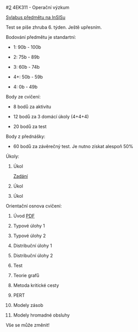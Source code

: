 #[2]() 4EK311 - Operační výzkum

[Sylabus předmětu na InSISu](https://insis.vse.cz/auth/katalog/syllabus.pl?predmet=125463)

Test se píše zhruba 6. týden. Ještě upřesním.

Bodování předmětu je standartní:

* 1: 90b - 100b

* 2: 75b - 89b

* 3: 60b - 74b

* 4+: 50b - 59b

* 4: 0b - 49b

Body ze cvičení:

* 8 bodů za aktivitu

* 12 bodů za 3 domácí úkoly (4+4+4)

* 20 bodů za test

Body z přednášky:

* 60 bodů za závěrečný test. Je nutno získat alespoň 50%

Úkoly:

1. Úkol

    [Zadání](https://www.dropbox.com/s/juvzx9fn7zqgo6h/ukol-1.pdf?dl=0)

2. Úkol

3. Úkol

Orientační osnova cvičení:

1. Úvod [PDF](https://www.dropbox.com/s/u99zxy0jkbg99qt/01-uvod.pdf?dl=0)

2. Typové úlohy 1

3. Typové úlohy 2

4. Distribuční úlohy 1

5. Distribuční úlohy 2

6. Test

7. Teorie grafů

8. Metoda kritické cesty

9. PERT

10. Modely zásob

11. Modely hromadné obsluhy

Vše se může změnit!

